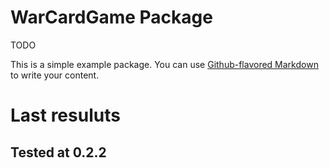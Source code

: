 # WarCardGame Package


TODO

This is a simple example package. You can use
[Github-flavored Markdown](https://guides.github.com/features/mastering-markdown/)
to write your content.


# Last resuluts

## Tested at 0.2.2
